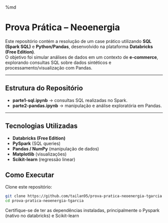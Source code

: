 %md
# Prova Prática – Neoenergia  
Este repositório contém a resolução de um case prático utilizando **SQL (Spark SQL)** e **Python/Pandas**, desenvolvido na plataforma **Databricks (Free Edition)**.  
O objetivo foi simular análises de dados em um contexto de **e-commerce**, explorando consultas SQL sobre dados sintéticos e processamento/visualização com Pandas.  

---

## Estrutura do Repositório  

- **parte1-sql.ipynb** → consultas SQL realizadas no Spark.  
- **parte2-pandas.ipynb** → manipulação e análise exploratória em Pandas.  

---

## Tecnologias Utilizadas  

- **Databricks (Free Edition)**  
- **PySpark** (SQL queries)  
- **Pandas / NumPy** (manipulação de dados)  
- **Matplotlib** (visualizações)  
- **Scikit-learn** (regressão linear)  

## Como Executar  

Clone este repositório:  
```bash
git clone https://github.com/tailan95/prova-pratica-neoenergia-tgarcia
cd prova-pratica-neoenergia-tgarcia
```

Certifique-se de ter as dependências instaladas, principalmente  o Pyspark (nativo no databricks) e Scikit-learn
